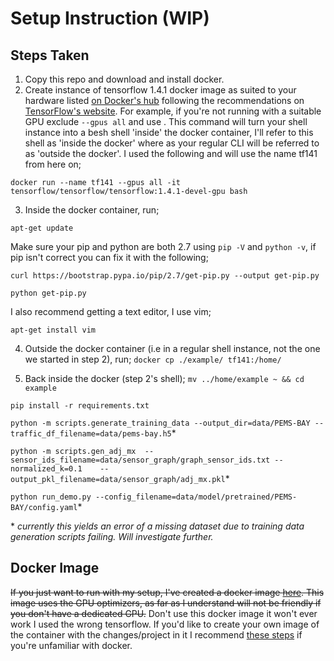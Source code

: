 # Setup Instruction (WIP)
## Steps Taken
1. Copy this repo and download and install docker.
2. Create instance of tensorflow 1.4.1 docker image as suited to your hardware listed [on Docker's hub](https://hub.docker.com/r/tensorflow/tensorflow/tags/?page=1&name=1.4.1) following the recommendations on [TensorFlow's website](https://www.tensorflow.org/install/docker). For example, if you're not running with a suitable GPU exclude `--gpus all` and use . This command will turn your shell instance into a besh shell 'inside' the docker container, I'll refer to this shell as 'inside the docker' where as your regular CLI will be referred to as 'outside the docker'. I used the following and will use the name tf141 from here on;

`docker run --name tf141 --gpus all -it tensorflow/tensorflow/tensorflow:1.4.1-devel-gpu bash`

3. Inside the docker container, run;

`apt-get update`

Make sure your pip and python are both 2.7 using `pip -V` and `python -v`, if pip isn't correct you can fix it with the following;

`curl https://bootstrap.pypa.io/pip/2.7/get-pip.py --output get-pip.py`

`python get-pip.py`

I also recommend getting a text editor, I use vim;

`apt-get install vim`

4. Outside the docker container (i.e in a regular shell instance, not the one we started in step 2), run;
`docker cp ./example/ tf141:/home/`

5. Back inside the docker (step 2's shell);
`mv ../home/example ~ && cd example`

`pip install -r requirements.txt`

`python -m scripts.generate_training_data --output_dir=data/PEMS-BAY --traffic_df_filename=data/pems-bay.h5`*

`python -m scripts.gen_adj_mx  --sensor_ids_filename=data/sensor_graph/graph_sensor_ids.txt --normalized_k=0.1    --output_pkl_filename=data/sensor_graph/adj_mx.pkl`*

`python run_demo.py --config_filename=data/model/pretrained/PEMS-BAY/config.yaml`*

\* _currently this yields an error of a missing dataset due to training data generation scripts failing. Will investigate further._

## Docker Image
~~If you just want to run with my setup, I've created a docker image [here](https://hub.docker.com/layers/175787563/tynt7/trafficflow-tf-1.3.0/latest/images/sha256-4433674720e966488fa85419e4c98cc761372a706862801b5140f638b12cb036?context=repo "here"). This image uses the GPU optimizers, as far as I understand will not be friendly if you don't have a dedicated GPU.~~
Don't use this docker image it won't ever work I used the wrong tensorflow. If you'd like to create your own image of the container with the changes/project in it I recommend [these steps](https://medium.com/@anuradhs/how-to-create-a-docker-image-from-running-docker-container-98ba15e5923d) if you're unfamiliar with docker.
